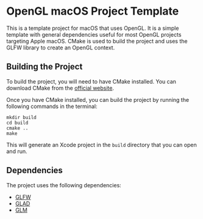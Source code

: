 # OpenGL macOS Project Template

This is a template project for macOS that uses OpenGL. It is a simple template with general dependencies useful for most OpenGL projects targeting Apple macOS. CMake is used to build the project and uses the GLFW library to create an OpenGL context.

## Building the Project

To build the project, you will need to have CMake installed. You can download CMake from the [official website](https://cmake.org/download/).

Once you have CMake installed, you can build the project by running the following commands in the terminal:

```shell
mkdir build
cd build
cmake ..
make
```

This will generate an Xcode project in the `build` directory that you can open and run.

## Dependencies

The project uses the following dependencies:

- [GLFW](https://www.glfw.org/download.html)
- [GLAD](https://glad.dav1d.de)
- [GLM](https://github.com/g-truc/glm)